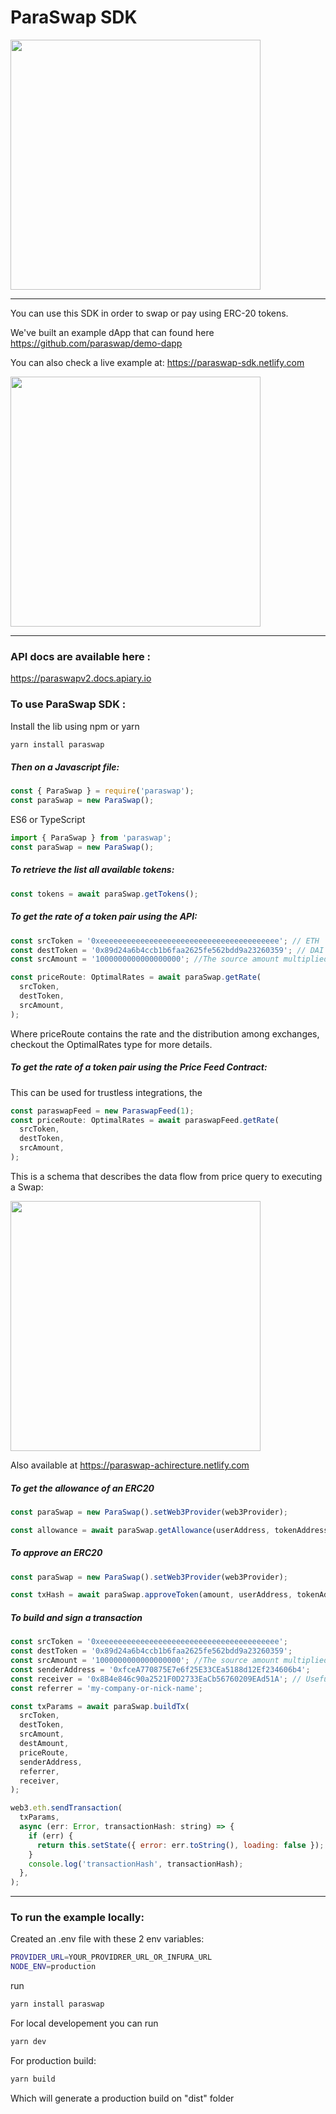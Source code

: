 # ParaSwap SDK

<img src="https://paraswap-achirecture.netlify.com/logo.png" width="400px" >

---

You can use this SDK in order to swap or pay using ERC-20 tokens.

We've built an example dApp that can found here https://github.com/paraswap/demo-dapp

You can also check a live example at: https://paraswap-sdk.netlify.com

<img src="https://paraswap-achirecture.netlify.com/sdk-example.gif" width="400px" >

---

### API docs are available here :

https://paraswapv2.docs.apiary.io

### To use ParaSwap SDK :

Install the lib using npm or yarn

```bash
yarn install paraswap
```

##### Then on a Javascript file:

```javascript
const { ParaSwap } = require('paraswap');
const paraSwap = new ParaSwap();
```

ES6 or TypeScript

```typescript
import { ParaSwap } from 'paraswap';
const paraSwap = new ParaSwap();
```

##### To retrieve the list all available tokens:

```javascript
const tokens = await paraSwap.getTokens();
```

##### To get the rate of a token pair using the API:

```javascript
const srcToken = '0xeeeeeeeeeeeeeeeeeeeeeeeeeeeeeeeeeeeeeeee'; // ETH
const destToken = '0x89d24a6b4ccb1b6faa2625fe562bdd9a23260359'; // DAI
const srcAmount = '1000000000000000000'; //The source amount multiplied by its decimals: 10 ** 18 here

const priceRoute: OptimalRates = await paraSwap.getRate(
  srcToken,
  destToken,
  srcAmount,
);
```

Where priceRoute contains the rate and the distribution among exchanges, checkout the OptimalRates type for more details.

##### To get the rate of a token pair using the Price Feed Contract:

This can be used for trustless integrations, the

```javascript
const paraswapFeed = new ParaswapFeed(1);
const priceRoute: OptimalRates = await paraswapFeed.getRate(
  srcToken,
  destToken,
  srcAmount,
);
```

This is a schema that describes the data flow from price query to executing a Swap:

<img src="https://paraswap-achirecture.netlify.com/ParaSwapDeveloper.png" width="400px" >

Also available at https://paraswap-achirecture.netlify.com

##### To get the allowance of an ERC20

```javascript
const paraSwap = new ParaSwap().setWeb3Provider(web3Provider);

const allowance = await paraSwap.getAllowance(userAddress, tokenAddress);
```

##### To approve an ERC20

```javascript
const paraSwap = new ParaSwap().setWeb3Provider(web3Provider);

const txHash = await paraSwap.approveToken(amount, userAddress, tokenAddress);
```

##### To build and sign a transaction

```javascript
const srcToken = '0xeeeeeeeeeeeeeeeeeeeeeeeeeeeeeeeeeeeeeeee';
const destToken = '0x89d24a6b4ccb1b6faa2625fe562bdd9a23260359';
const srcAmount = '1000000000000000000'; //The source amount multiplied by its decimals
const senderAddress = '0xfceA770875E7e6f25E33CEa5188d12Ef234606b4';
const receiver = '0x8B4e846c90a2521F0D2733EaCb56760209EAd51A'; // Useful in case of swap and transfer
const referrer = 'my-company-or-nick-name';

const txParams = await paraSwap.buildTx(
  srcToken,
  destToken,
  srcAmount,
  destAmount,
  priceRoute,
  senderAddress,
  referrer,
  receiver,
);

web3.eth.sendTransaction(
  txParams,
  async (err: Error, transactionHash: string) => {
    if (err) {
      return this.setState({ error: err.toString(), loading: false });
    }
    console.log('transactionHash', transactionHash);
  },
);
```

---

### To run the example locally:

Created an .env file with these 2 env variables:

```bash
PROVIDER_URL=YOUR_PROVIDRER_URL_OR_INFURA_URL
NODE_ENV=production
```

run

```bash
yarn install paraswap
```

For local developement you can run

```bash
yarn dev
```

For production build:

```bash
yarn build
```

Which will generate a production build on "dist" folder
